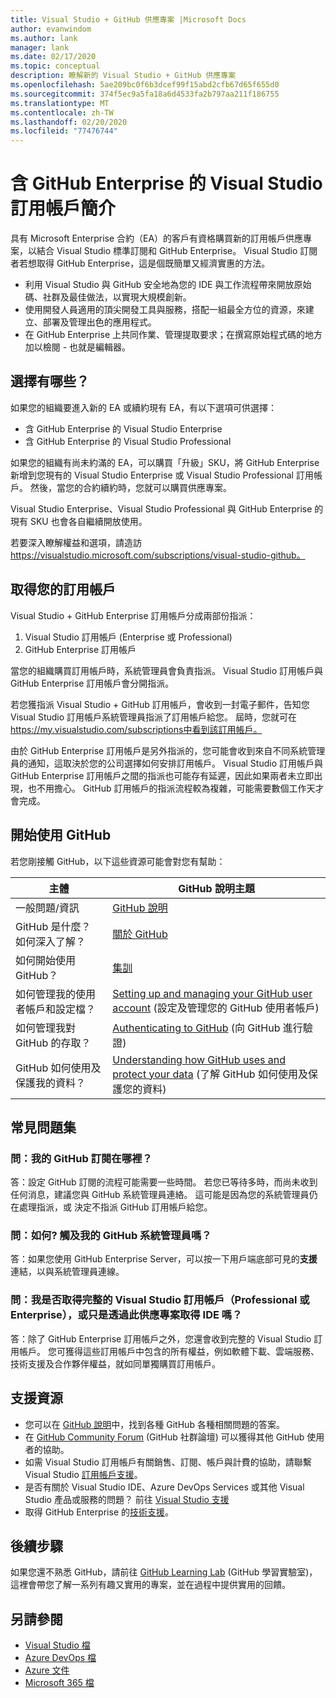 ```yaml
---
title: Visual Studio + GitHub 供應專案 |Microsoft Docs
author: evanwindom
ms.author: lank
manager: lank
ms.date: 02/17/2020
ms.topic: conceptual
description: 瞭解新的 Visual Studio + GitHub 供應專案
ms.openlocfilehash: 5ae209bc0f6b3dcef99f15abd2cfb67d65f655d0
ms.sourcegitcommit: 374f5ec9a5fa18a6d4533fa2b797aa211f186755
ms.translationtype: MT
ms.contentlocale: zh-TW
ms.lasthandoff: 02/20/2020
ms.locfileid: "77476744"
---
```

# <a name="introducing-visual-studio-subscriptions-with-github-enterprise"></a>含 GitHub Enterprise 的 Visual Studio 訂用帳戶簡介  

具有 Microsoft Enterprise 合約（EA）的客戶有資格購買新的訂用帳戶供應專案，以結合 Visual Studio 標準訂閱和 GitHub Enterprise。 Visual Studio 訂閱者若想取得 GitHub Enterprise，這是個既簡單又經濟實惠的方法。 

- 利用 Visual Studio 與 GitHub 安全地為您的 IDE 與工作流程帶來開放原始碼、社群及最佳做法，以實現大規模創新。
- 使用開發人員適用的頂尖開發工具與服務，搭配一組最全方位的資源，來建立、部署及管理出色的應用程式。 
- 在 GitHub Enterprise 上共同作業、管理提取要求；在撰寫原始程式碼的地方加以檢閱 - 也就是編輯器。 

## <a name="whats-available"></a>選擇有哪些？ 

如果您的組織要進入新的 EA 或續約現有 EA，有以下選項可供選擇：

- 含 GitHub Enterprise 的 Visual Studio Enterprise
- 含 GitHub Enterprise 的 Visual Studio Professional

如果您的組織有尚未約滿的 EA，可以購買「升級」SKU，將 GitHub Enterprise 新增到您現有的 Visual Studio Enterprise 或 Visual Studio Professional 訂用帳戶。 然後，當您的合約續約時，您就可以購買供應專案。

Visual Studio Enterprise、Visual Studio Professional 與 GitHub Enterprise 的現有 SKU 也會各自繼續開放使用。 

若要深入瞭解權益和選項，請造訪 https://visualstudio.microsoft.com/subscriptions/visual-studio-github。 

## <a name="getting-your-subscriptions"></a>取得您的訂用帳戶

Visual Studio + GitHub Enterprise 訂用帳戶分成兩部份指派：
1. Visual Studio 訂用帳戶 (Enterprise 或 Professional)
2. GitHub Enterprise 訂用帳戶

當您的組織購買訂用帳戶時，系統管理員會負責指派。 Visual Studio 訂用帳戶與 GitHub Enterprise 訂用帳戶會分開指派。  

若您獲指派 Visual Studio + GitHub 訂用帳戶，會收到一封電子郵件，告知您 Visual Studio 訂用帳戶系統管理員指派了訂用帳戶給您。  屆時，您就可在 https://my.visualstudio.com/subscriptions中看到該訂用帳戶。  

由於 GitHub Enterprise 訂用帳戶是另外指派的，您可能會收到來自不同系統管理員的通知，這取決於您的公司選擇如何安排訂用帳戶。  Visual Studio 訂用帳戶與 GitHub Enterprise 訂用帳戶之間的指派也可能存有延遲，因此如果兩者未立即出現，也不用擔心。  GitHub 訂用帳戶的指派流程較為複雜，可能需要數個工作天才會完成。  

## <a name="getting-started-with-github"></a>開始使用 GitHub

若您剛接觸 GitHub，以下這些資源可能會對您有幫助：

| 主體                                  | GitHub 說明主題                                     |
|------------------------------------------|-------------------------------------------------------|
| 一般問題/資訊          | [GitHub 說明](https://help.github.com/en)             |
| GitHub 是什麼？  如何深入了解？  | [關於 GitHub](https://help.github.com/en/categories/about-github)                                       |
| 如何開始使用 GitHub？     | [集訓](https://help.github.com/en/categories/bootcamp)                                              |
| 如何管理我的使用者帳戶和設定檔？       | [Setting up and managing your GitHub user account](https://help.github.com/en/categories/setting-up-and-managing-your-github-user-account) (設定及管理您的 GitHub 使用者帳戶)    |
| 如何管理我對 GitHub 的存取？   | [Authenticating to GitHub](https://help.github.com/en/categories/authenticating-to-github) (向 GitHub 進行驗證)                           |
| GitHub 如何使用及保護我的資料？ | [Understanding how GitHub uses and protect your data](https://help.github.com/en/categories/understanding-how-github-uses-and-protects-your-data) (了解 GitHub 如何使用及保護您的資料)|

## <a name="frequently-asked-questions"></a>常見問題集

### <a name="q--where-is-my-github-subscription"></a>問：我的 GitHub 訂閱在哪裡？
答：設定 GitHub 訂閱的流程可能需要一些時間。  若您已等待多時，而尚未收到任何消息，建議您與 GitHub 系統管理員連絡。  這可能是因為您的系統管理員仍在處理指派，或 決定不指派 GitHub 訂用帳戶給您。 

### <a name="q--how-do-i-reach-my-github-administrator"></a>問：如何? 觸及我的 GitHub 系統管理員嗎？
答：如果您使用 GitHub Enterprise Server，可以按一下用戶端底部可見的**支援**連結，以與系統管理員連線。

### <a name="q-do-i-get-the-full-visual-studio-subscription-professional-or-enterprise-or-do-i-just-get-the-ide-with-this-offering"></a>問：我是否取得完整的 Visual Studio 訂用帳戶（Professional 或 Enterprise），或只是透過此供應專案取得 IDE 嗎？
答：除了 GitHub Enterprise 訂用帳戶之外，您還會收到完整的 Visual Studio 訂用帳戶。  您可獲得這些訂用帳戶中包含的所有權益，例如軟體下載、雲端服務、技術支援及合作夥伴權益，就如同單獨購買訂用帳戶。

## <a name="support-resources"></a>支援資源
- 您可以在 [GitHub 說明](https://help.github.com/en)中，找到各種 GitHub 各種相關問題的答案。
- 在 [GitHub Community Forum](https://github.community/) (GitHub 社群論壇) 可以獲得其他 GitHub 使用者的協助。
- 如需 Visual Studio 訂用帳戶有關銷售、訂閱、帳戶與計費的協助，請聯繫 Visual Studio [訂用帳戶支援](https://visualstudio.microsoft.com/subscriptions/support/)。
- 是否有關於 Visual Studio IDE、Azure DevOps Services 或其他 Visual Studio 產品或服務的問題？  前往 [Visual Studio 支援](https://visualstudio.microsoft.com/support/)
- 取得 GitHub Enterprise 的[技術支援](https://support.microsoft.com/en-us/supportforbusiness/productselection?sapId=b77fe80f-5417-80bd-4b2a-275cf0018c24)。   

## <a name="next-steps"></a>後續步驟
如果您還不熟悉 GitHub，請前往 [GitHub Learning Lab](https://lab.github.com/) (GitHub 學習實驗室)，這裡會帶您了解一系列有趣又實用的專案，並在過程中提供實用的回饋。

## <a name="see-also"></a>另請參閱
- [Visual Studio 檔](https://docs.microsoft.com/visualstudio/)
- [Azure DevOps 檔](https://docs.microsoft.com/azure/devops/)
- [Azure 文件](https://docs.microsoft.com/azure/)
- [Microsoft 365 檔](https://docs.microsoft.com/microsoft-365/)

